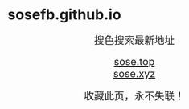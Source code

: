 # sosefb.github.io
<center>
<span style="font-size:20px">搜色搜索最新地址</span><br>
<br />
<span style="font-size:20px"><a href="https://sose.top" target="_blank">sose.top</a></span><br>
<span style="font-size:20px"><a href="https://sose.xyz" target="_blank">sose.xyz</a></span><br>
<br />
<span style="font-size:20px">收藏此页，永不失联！</span>
</center>
